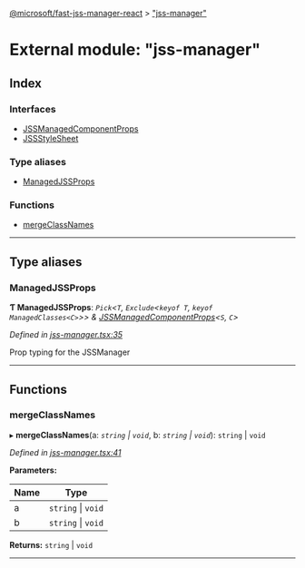 [@microsoft/fast-jss-manager-react](../README.md) > ["jss-manager"](../modules/_jss_manager_.md)

# External module: "jss-manager"

## Index

### Interfaces

* [JSSManagedComponentProps](../interfaces/_jss_manager_.jssmanagedcomponentprops.md)
* [JSSStyleSheet](../interfaces/_jss_manager_.jssstylesheet.md)

### Type aliases

* [ManagedJSSProps](_jss_manager_.md#managedjssprops)

### Functions

* [mergeClassNames](_jss_manager_.md#mergeclassnames)

---

## Type aliases

<a id="managedjssprops"></a>

###  ManagedJSSProps

**Ƭ ManagedJSSProps**: *`Pick`<`T`, `Exclude`<`keyof T`, `keyof ManagedClasses<C>`>> & [JSSManagedComponentProps](../interfaces/_jss_manager_.jssmanagedcomponentprops.md)<`S`, `C`>*

*Defined in [jss-manager.tsx:35](https://github.com/Microsoft/fast-dna/blob/164dd3ca/packages/fast-jss-manager-react/src/jss-manager.tsx#L35)*

Prop typing for the JSSManager

___

## Functions

<a id="mergeclassnames"></a>

###  mergeClassNames

▸ **mergeClassNames**(a: *`string` \| `void`*, b: *`string` \| `void`*): `string` \| `void`

*Defined in [jss-manager.tsx:41](https://github.com/Microsoft/fast-dna/blob/164dd3ca/packages/fast-jss-manager-react/src/jss-manager.tsx#L41)*

**Parameters:**

| Name | Type |
| ------ | ------ |
| a | `string` \| `void` |
| b | `string` \| `void` |

**Returns:** `string` \| `void`

___

